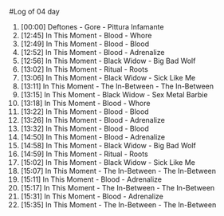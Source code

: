 #Log of 04 day

1. [00:00] Deftones - Gore - Pittura Infamante
1. [12:45] In This Moment - Blood - Whore
1. [12:49] In This Moment - Blood - Blood
1. [12:52] In This Moment - Blood - Adrenalize
1. [12:56] In This Moment - Black Widow - Big Bad Wolf
1. [13:02] In This Moment - Ritual - Roots
1. [13:06] In This Moment - Black Widow - Sick Like Me
1. [13:11] In This Moment - The In-Between - The In-Between
1. [13:15] In This Moment - Black Widow - Sex Metal Barbie
1. [13:18] In This Moment - Blood - Whore
1. [13:22] In This Moment - Blood - Blood
1. [13:26] In This Moment - Blood - Adrenalize
1. [13:32] In This Moment - Blood - Blood
1. [14:50] In This Moment - Blood - Adrenalize
1. [14:58] In This Moment - Black Widow - Big Bad Wolf
1. [14:59] In This Moment - Ritual - Roots
1. [15:02] In This Moment - Black Widow - Sick Like Me
1. [15:07] In This Moment - The In-Between - The In-Between
1. [15:11] In This Moment - Blood - Adrenalize
1. [15:17] In This Moment - The In-Between - The In-Between
1. [15:31] In This Moment - Blood - Adrenalize
1. [15:35] In This Moment - The In-Between - The In-Between

